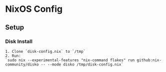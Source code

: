 # NixOS Config

## Setup

### Disk Install
    1. Clone `disk-config.nix` to `/tmp`
    2. Run: 
    `sudo nix --experimental-features "nix-command flakes" run github:nix-community/disko -- --mode disko /tmp/disk-config.nix` 